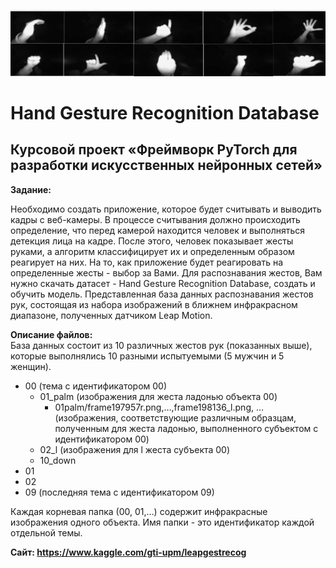 ![alt text](data/dataset-cover.png)

# Hand Gesture Recognition Database</br>
## Курсовой проект «Фреймворк PyTorch для разработки искусственных нейронных сетей»

**Задание:**

Необходимо создать приложение, которое будет считывать и выводить кадры с веб-камеры. В процессе считывания должно происходить определение, что перед камерой находится человек и выполняться детекция лица на кадре. После этого, человек показывает жесты руками, а алгоритм классифицирует их и определенным образом реагирует на них. На то, как приложение будет реагировать на определенные жесты - выбор за Вами. Для распознавания жестов, Вам нужно скачать датасет - Hand Gesture Recognition Database, создать и обучить модель. Представленная база данных распознавания жестов рук, состоящая из набора изображений в ближнем инфракрасном диапазоне, полученных датчиком Leap Motion.  

**Описание файлов:**  
База данных состоит из 10 различных жестов рук (показанных выше), которые выполнялись 10 разными испытуемыми (5 мужчин и 5 женщин).  
- 00 (тема с идентификатором 00)  
  * 01_palm (изображения для жеста ладонью объекта 00)  
     * 01palm/frame197957r.png,…,frame198136_l.png, … (изображения, соответствующие различным образцам, полученным для жеста ладонью, выполненного субъектом с идентификатором 00) 
  * 02_l (изображения для l жеста субъекта 00) 
  * 10_down
- 01  
- 02   
- 09 (последняя тема с идентификатором 09)   
 
Каждая корневая папка (00, 01,…) содержит инфракрасные изображения одного объекта. Имя папки - это идентификатор каждой отдельной темы.  

**Сайт: https://www.kaggle.com/gti-upm/leapgestrecog**
